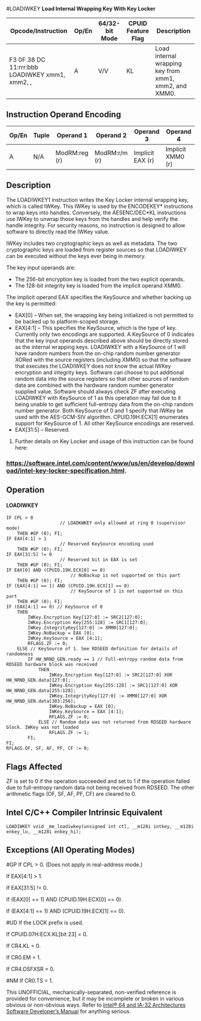 #LOADIWKEY
**Load Internal Wrapping Key With Key Locker**

| Opcode/Instruction                                         | Op/En | 64/32-bit Mode | CPUID Feature Flag | Description                                           |
| ---------------------------------------------------------- | ----- | -------------- | ------------------ | ----------------------------------------------------- |
| F3 0F 38 DC 11:rrr:bbb LOADIWKEY xmm1, xmm2, <EAX>, <XMM0> | A     | V/V            | KL                 | Load internal wrapping key from xmm1, xmm2, and XMM0. |

## Instruction Operand Encoding

| Op/En | Tuple | Operand 1     | Operand 2     | Operand 3        | Operand 4         |
| ----- | ----- | ------------- | ------------- | ---------------- | ----------------- |
| A     | N/A   | ModRM:reg (r) | ModRM:r/m (r) | Implicit EAX (r) | Implicit XMM0 (r) |

## Description

The LOADIWKEY1 instruction writes the Key Locker internal wrapping key, which is called IWKey. This IWKey is used by the ENCODEKEY\* instructions to wrap keys into handles. Conversely, the AESENC/DEC\*KL instructions use IWKey to unwrap those keys from the handles and help verify the handle integrity. For security reasons, no instruction is designed to allow software to directly read the IWKey value.

IWKey includes two cryptographic keys as well as metadata. The two cryptographic keys are loaded from register sources so that LOADIWKEY can be executed without the keys ever being in memory.

The key input operands are:

- The 256-bit encryption key is loaded from the two explicit operands.
- The 128-bit integrity key is loaded from the implicit operand XMM0.

The implicit operand EAX specifies the KeySource and whether backing up the key is permitted:

- EAX[0] – When set, the wrapping key being initialized is not permitted to be backed up to platform-scoped storage.
- EAX[4:1] – This specifies the KeySource, which is the type of key. Currently only two encodings are supported. A KeySource of 0 indicates that the key input operands described above should be directly stored as the internal wrapping keys. LOADIWKEY with a KeySource of 1 will have random numbers from the on-chip random number generator XORed with the source registers (including XMM0) so that the software that executes the LOADIWKEY does not know the actual IWKey encryption and integrity keys. Software can choose to put additional random data into the source registers so that other sources of random data are combined with the hardware random number generator supplied value. Software should always check ZF after executing LOADIWKEY with KeySource of 1 as this operation may fail due to it being unable to get sufficient full-entropy data from the on-chip random number generator. Both KeySource of 0 and 1 specify that IWKey be used with the AES-GCM-SIV algorithm. CPUID.19H.ECX[1] enumerates support for KeySource of 1. All other KeySource encodings are reserved.
- EAX[31:5] – Reserved.

1. Further details on Key Locker and usage of this instruction can be found here:

### https://software.intel.com/content/www/us/en/develop/download/intel-key-locker-specification.html.

## Operation

#### LOADIWKEY

```
IF CPL > 0
                    // LOADKWKEY only allowed at ring 0 (supervisor mode)
    THEN #​​​​GP (0); FI;
IF EAX[4:1] > 1
                    // Reserved KeySource encoding used
    THEN #​​​​GP (0); FI;
IF EAX[31:5] != 0
                    // Reserved bit in EAX is set
    THEN #​​​​GP (0); FI;
IF EAX[0] AND (CPUID.19H.ECX[0] == 0)
                        // NoBackup is not supported on this part
    THEN #​​​​GP (0); FI;
IF (EAX[4:1] == 1) AND (CPUID.19H.ECX[1] == 0)
                        // KeySource of 1 is not supported on this part
    THEN #​​​​GP (0); FI;
IF (EAX[4:1] == 0) // KeySource of 0
    THEN
        IWKey.Encryption Key[127:0] := SRC2[127:0]:
        IWKey.Encryption Key[255:128] := SRC1[127:0];
        IWKey.IntegrityKey[127:0] := XMM0[127:0];
        IWKey.NoBackup = EAX [0];
        IWKey.KeySource = EAX [4:1];
        RFLAGS.ZF := 0;
    ELSE // KeySource of 1. See RDSEED definition for details of randomness
        IF HW_NRND_GEN.ready == 1 // Full-entropy random data from RDSEED hardware block was received
            THEN
                IWKey.Encryption Key[127:0] := SRC2[127:0] XOR HW_NRND_GEN.data[127:0];
                IWKey.Encryption Key[255:128] := SRC1[127:0] XOR HW_NRND_GEN.data[255:128];
                IWKey.IntegrityKey[127:0] := XMM0[127:0] XOR HW_NRND_GEN.data[383:256];
                IWKey.NoBackup = EAX [0];
                IWKey.KeySource = EAX [4:1];
                RFLAGS.ZF := 0;
            ELSE // Random data was not returned from RDSEED hardware block. IWKey was not loaded
                RFLAGS.ZF := 1;
        FI;
FI;
RFLAGS.OF, SF, AF, PF, CF := 0;

```

## Flags Affected

ZF is set to 0 if the operation succeeded and set to 1 if the operation failed due to full-entropy random data not being received from RDSEED. The other arithmetic flags (OF, SF, AF, PF, CF) are cleared to 0.

## Intel C/C++ Compiler Intrinsic Equivalent

```
LOADIWKEY void _mm_loadiwkey(unsigned int ctl, __m128i intkey, __m128i enkey_lo, __m128i enkey_hi);

```

## Exceptions (All Operating Modes)

#​​​​GP If CPL > 0. (Does not apply in real-address mode.)

If EAX[4:1] > 1.

If EAX[31:5] != 0.

If (EAX[0] == 1) AND (CPUID.19H.ECX[0] == 0).

If (EAX[4:1] == 1) AND (CPUID.19H.ECX[1] == 0).

#​​​UD If the LOCK prefix is used.

If CPUID.07H:ECX.KL[bit 23] = 0.

If CR4.KL = 0.

If CR0.EM = 1.

If CR4.OSFXSR = 0.

#​NM If CR0.TS = 1.

This UNOFFICIAL, mechanically-separated, non-verified reference is provided for convenience, but it may be
incomplete or broken in various obvious or non-obvious
ways. Refer to [Intel® 64 and IA-32 Architectures Software Developer’s Manual](https://software.intel.com/en-us/download/intel-64-and-ia-32-architectures-sdm-combined-volumes-1-2a-2b-2c-2d-3a-3b-3c-3d-and-4) for anything serious.
